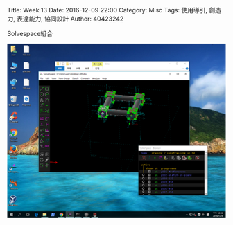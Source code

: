 Title: Week 13
Date: 2016-12-09 22:00
Category: Misc
Tags: 使用導引, 創造力, 表達能力, 協同設計
Author: 40423242


<p>Solvespace組合<p>

<img src="./../data/HW5.png" width="800" />

